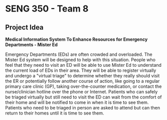 # SENG 350 - Team 8

## Project Idea

**Medical Information System To Enhance Resources for Emergency Departments - Mister Ed** 

Emergency Departments (EDs) are often crowded and overloaded. The Mister Ed system will be designed to help with this situation. People who feel that they need to visit an ED will be able to use Mister Ed to understand the current load of EDs in their area. They will be able to register virtually and undergo a "virtual triage" to determine whether they really should visit the ER or potentially follow another course of action, like going to a regular primary care clinic (GP), taking over-the-counter medication, or contact the nurse/clinician hotline over the phone or Internet. Patients who can safely be triaged virtually but still need to visit the ED can wait from the comfort of their home and will be notified to come in when it is time to see them. Patients who need to be triaged in person are asked to attend but can then return to their homes until it is time to see them.
